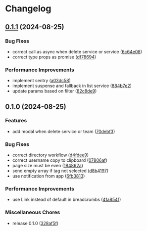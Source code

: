 # Changelog

## [0.1.1](https://github.com/bps-kota-bontang/serambi-kami/compare/v0.1.0...v0.1.1) (2024-08-25)


### Bug Fixes

* correct call as async when delete service or service ([6c64e08](https://github.com/bps-kota-bontang/serambi-kami/commit/6c64e0850b5450cdb4041ef712527c81e07e30d7))
* correct type props as promise ([df78694](https://github.com/bps-kota-bontang/serambi-kami/commit/df7869453aafa4d64ec81d8c3ae780fc8cf36963))


### Performance Improvements

* implement sentry ([a03dc58](https://github.com/bps-kota-bontang/serambi-kami/commit/a03dc5866078fcca57b0a1bcda20af4d8fa3a3cc))
* implement suspense and fallback in list service ([884b7e2](https://github.com/bps-kota-bontang/serambi-kami/commit/884b7e29b0ad5511ec35f6b7f3b8d9fec282af88))
* update params based on filter ([82c8de9](https://github.com/bps-kota-bontang/serambi-kami/commit/82c8de92bb3c1253a6a9c6bed4bb8af7315094db))

## 0.1.0 (2024-08-25)


### Features

* add modal when delete service or team ([70debf3](https://github.com/bps-kota-bontang/serambi-kami/commit/70debf3e4ccab1a298016af002336bfb3bb57f08))


### Bug Fixes

* correct directory workflow ([d4fdee9](https://github.com/bps-kota-bontang/serambi-kami/commit/d4fdee9cc2e0ef4bb93f55f6efa7f50b17b4ba40))
* correct username copy to clipboard ([07806af](https://github.com/bps-kota-bontang/serambi-kami/commit/07806afd22bdfe17b4e4836165bd280e9be066cf))
* page size must be even ([184862a](https://github.com/bps-kota-bontang/serambi-kami/commit/184862a508f30b64e24924b21e4e695b00405565))
* send empty array if tag not selected ([d8b4197](https://github.com/bps-kota-bontang/serambi-kami/commit/d8b4197cde2c9c31964d8ca03f0f66318ae71e06))
* use notification from app ([6fb3813](https://github.com/bps-kota-bontang/serambi-kami/commit/6fb3813beb3310c96ceb8b48b6e2430e76030ebf))


### Performance Improvements

* use Link instead of default in breadcrumbs ([41a8541](https://github.com/bps-kota-bontang/serambi-kami/commit/41a85410d1c828aa2d691eefc89b4a47b07ba327))


### Miscellaneous Chores

* release 0.1.0 ([328af5f](https://github.com/bps-kota-bontang/serambi-kami/commit/328af5f0e77e0fe4013c1c9120a598843f9de07b))
